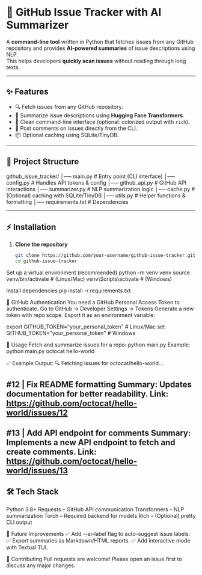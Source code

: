 # 📌 GitHub Issue Tracker with AI Summarizer

A **command-line tool** written in Python that fetches issues from any GitHub repository and provides **AI-powered summaries** of issue descriptions using NLP.  
This helps developers **quickly scan issues** without reading through long texts.  

---

## ✨ Features
- 🔍 Fetch issues from any GitHub repository.  
- 📝 Summarize issue descriptions using **Hugging Face Transformers**.  
- 🎨 Clean command-line interface (optional: colorized output with `rich`).  
- 💬 Post comments on issues directly from the CLI.  
- 📦 Optional caching using SQLite/TinyDB.  

---

## 📂 Project Structure
github_issue_tracker/
│── main.py # Entry point (CLI interface)
│── config.py # Handles API tokens & config
│── github_api.py # GitHub API interactions
│── summarizer.py # NLP summarization logic
│── cache.py # (Optional) caching with SQLite/TinyDB
│── utils.py # Helper functions & formatting
│── requirements.txt # Dependencies


---

## ⚡ Installation

1. **Clone the repository**
   ```bash
   git clone https://github.com/your-username/github-issue-tracker.git
   cd github-issue-tracker


Set up a virtual environment (recommended)
python -m venv venv
source venv/bin/activate   # (Linux/Mac)
venv\Scripts\activate      # (Windows)

Install dependencies
pip install -r requirements.txt

🔑 GitHub Authentication
You need a GitHub Personal Access Token to authenticate.
Go to GitHub → Developer Settings → Tokens
Generate a new token with repo scope.
Export it as an environment variable:

export GITHUB_TOKEN="your_personal_token"   # Linux/Mac
set GITHUB_TOKEN="your_personal_token"      # Windows

🚀 Usage
Fetch and summarize issues for a repo:
python main.py <owner> <repo>
Example:
python main.py octocat hello-world

✅ Example Output:
🔍 Fetching issues for octocat/hello-world...

#12 | Fix README formatting
Summary: Updates documentation for better readability.
Link: https://github.com/octocat/hello-world/issues/12
------------------------------------------------------------
#13 | Add API endpoint for comments
Summary: Implements a new API endpoint to fetch and create comments.
Link: https://github.com/octocat/hello-world/issues/13
------------------------------------------------------------

## 🛠 Tech Stack
Python 3.8+
Requests
 – GitHub API communication
Transformers
 – NLP summarization
Torch
 – Required backend for models
Rich
 – (Optional) pretty CLI output

📌 Future Improvements
✅ Add --ai-label flag to auto-suggest issue labels.
✅ Export summaries as Markdown/HTML reports.
✅ Add interactive mode with Textual TUI.

🤝 Contributing
Pull requests are welcome! Please open an issue first to discuss any major changes.
